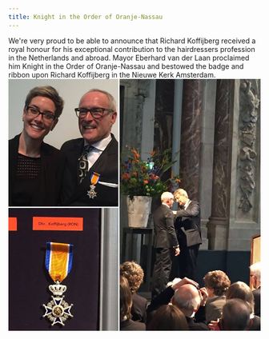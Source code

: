 ```yaml
---
title: Knight in the Order of Oranje-Nassau
---
```



We're very proud to be able to announce that Richard Koffijberg received a royal honour for his exceptional contribution to the hairdressers profession in the Netherlands and abroad. Mayor Eberhard van der Laan proclaimed him Knight in the Order of Oranje-Nassau and bestowed the badge and ribbon upon Richard Koffijberg in the Nieuwe Kerk Amsterdam.![](/uploads1/versions/kapper-koffijberg-amsterdam-lintje---x----960-960x---.jpg)